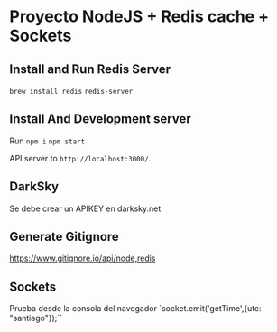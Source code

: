 # Proyecto NodeJS + Redis cache + Sockets

## Install and Run Redis Server
`brew install redis` 
`redis-server`

## Install And Development server

Run 
 `npm i` 
 `npm start`

API server to `http://localhost:3000/`. 


## DarkSky
 Se debe crear un APIKEY en darksky.net

 

## Generate Gitignore
 https://www.gitignore.io/api/node,redis

## Sockets
Prueba desde la consola del navegador
`socket.emit('getTime',{utc: "santiago"});``


